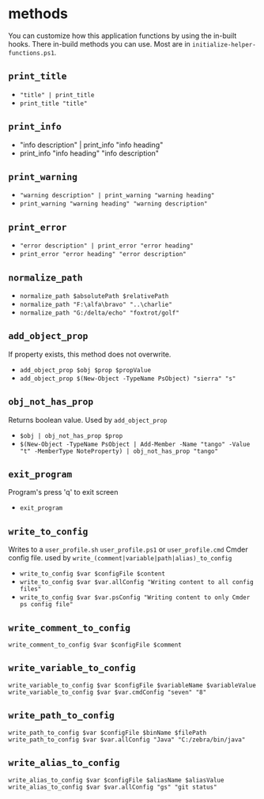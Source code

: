 # methods

You can customize how this application functions by using the in-built hooks. There in-build methods you can use. Most are in `initialize-helper-functions.ps1`.

## `print_title`

- `"title" | print_title`
- `print_title "title"`

## `print_info`

- "info description" | print_info "info heading"
- print_info "info heading" "info description"

## `print_warning`

- `"warning description" | print_warning "warning heading"`
- `print_warning "warning heading" "warning description"`

## `print_error`

- `"error description" | print_error "error heading"`
- `print_error "error heading" "error description"`

## `normalize_path`

- `normalize_path $absolutePath $relativePath`
- `normalize_path "F:\alfa\bravo" "..\charlie"`
- `normalize_path "G:/delta/echo" "foxtrot/golf"`

## `add_object_prop`

If property exists, this method does not overwrite.

- `add_object_prop $obj $prop $propValue`
- `add_object_prop $(New-Object -TypeName PsObject) "sierra" "s"`

## `obj_not_has_prop`

Returns boolean value. Used by `add_object_prop`

- `$obj | obj_not_has_prop $prop`
- `$(New-Object -TypeName PsObject | Add-Member -Name "tango" -Value "t" -MemberType NoteProperty) | obj_not_has_prop "tango"`

## `exit_program`

Program's press 'q' to exit screen

- `exit_program`

## `write_to_config`

Writes to a `user_profile.sh` `user_profile.ps1` or `user_profile.cmd` Cmder config file. used by `write_(comment|variable|path|alias)_to_config`

- `write_to_config $var $configFile $content`
- `write_to_config $var $var.allConfig "Writing content to all config files"`
- `write_to_config $var $var.psConfig "Writing content to only Cmder ps config file"`

## `write_comment_to_config`

`write_comment_to_config $var $configFile $comment`

## `write_variable_to_config`

`write_variable_to_config $var $configFile $variableName $variableValue`
`write_variable_to_config $var $var.cmdConfig "seven" "8"` 

## `write_path_to_config`

`write_path_to_config $var $configFile $binName $filePath`
`write_path_to_config $var $var.allConfig "Java" "C:/zebra/bin/java"`

## `write_alias_to_config`

`write_alias_to_config $var $configFile $aliasName $aliasValue`
`write_alias_to_config $var $var.allConfig "gs" "git status"`
